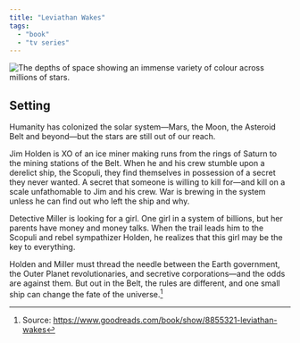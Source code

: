 ```yaml
---
title: "Leviathan Wakes"
tags:
  - "book"
  - "tv series"
---
```

![The depths of space showing an immense variety of colour across millions of stars.](./src/media/jeremy-thomas-E0AHdsENmDg-unsplash.jpg "Space by Jeremy Thomas")

## Setting

Humanity has colonized the solar system—Mars, the Moon, the Asteroid Belt and beyond—but the stars are still out of our reach.

Jim Holden is XO of an ice miner making runs from the rings of Saturn to the mining stations of the Belt. When he and his crew stumble upon a derelict ship, the Scopuli, they find themselves in possession of a secret they never wanted. A secret that someone is willing to kill for—and kill on a scale unfathomable to Jim and his crew. War is brewing in the system unless he can find out who left the ship and why.

Detective Miller is looking for a girl. One girl in a system of billions, but her parents have money and money talks. When the trail leads him to the Scopuli and rebel sympathizer Holden, he realizes that this girl may be the key to everything.

Holden and Miller must thread the needle between the Earth government, the Outer Planet revolutionaries, and secretive corporations—and the odds are against them. But out in the Belt, the rules are different, and one small ship can change the fate of the universe.[^1]

[^1]: Source: https://www.goodreads.com/book/show/8855321-leviathan-wakes